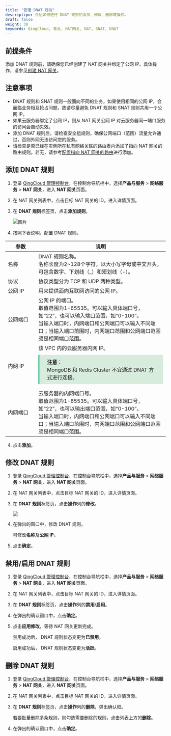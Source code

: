 ```yaml
---
title: "管理 DNAT 规则"
descriptipn: 介绍如何进行 DNAT 规则的添加、修改、删除等操作。
draft: false
weight: 30
keywords: QingCloud, 青云, NAT网关, NAT, SNAT, DNAT
---
```


## 前提条件

添加 DNAT 规则前，请确保您已经创建了 NAT 网关并绑定了公网 IP。具体操作，请参见[创建 NAT 网关](../../manual/mge_nat/create_nat/)。

## 注意事项

- DNAT 规则和 SNAT 规则一般面向不同的业务，如果使用相同的公网 IP，会面临业务相互抢占问题，故请尽量避免 DNAT 规则和 SNAT 规则共用一个公网 IP。
- 如果云服务器绑定了公网 IP，则从 NAT 网关公网 IP 对云服务器同一端口服务的访问会自动失效。
- 添加 DNAT 规则后，请检查安全组规则，确保公网端口（范围）流量允许通过，否则外网无法访问您的服务。
- 请检查是否已经在实例所在私有网络关联的路由表内添加了指向 NAT 网关的路由规则。若无，请参考[配置指向 NAT 网关的路由](../mge_nat/nat_route/)进行添加。

##  添加 DNAT 规则

1. 登录 [QingCloud 管理控制台](https://console.qingcloud.com/login)，在控制台导航栏中，选择**产品与服务** > **网络服务** > **NAT 网关**，进入 **NAT 网关**页面。

2. 在 NAT 网关列表中，点击目标 NAT 网关的 ID，进入详情页面。

3. 在 **DNAT 规则**标签页，点击**添加规则**。

   ![图片](../../_images/create_dnat.png)

4. 按照下表说明，配置 DNAT 规则。

| <span style="display:inline-block;width:80px">参数</span> | 说明                                                         |
| --------------------------------------------------------- | ------------------------------------------------------------ |
| 名称                                                      | DNAT 规则名称。<br/>名称长度为2~128个字符，以大小写字母或中文开头， 可包含数字、下划线（_）和短划线（-）。 |
| 协议                                                      | 协议类型分为 TCP 和 UDP 两种类型。                           |
| 公网 IP                                                   | 用来提供面向互联网访问的公网 IP。                            |
| 公网端口                                                  | 公网 IP 的端口。<br/>取值范围为1-65535。可以输入具体端口号，如“22”，也可以输入端口范围，如“0-100”。<br/>当输入端口时，内网端口和公网端口可以输入不同端口；当输入端口范围时，内网端口范围和公网端口范围须是相同端口范围。 |
| 内网 IP                                                   | 该 VPC 内的云服务器内网 IP。<div style="background-color: #D8ECDE; padding: 10px 24px; margin: 10px 0; border-left: 3px solid #00a971;"><b>注意</b>：<br/>MongoDB 和 Redis Cluster 不宜通过 DNAT 方式进行连接。</div> |
| 内网端口                                                  | 云服务器的内网端口号。<br/>取值范围为1-65535。可以输入具体端口号，如“22”，也可以输出端口范围，如“0-100”。<br/>当输入端口时，内网端口和公网端口可以输入不同端口；当输入端口范围时，内网端口范围和公网端口范围须是相同端口范围。 |

4. 点击**添加**。

## 修改 DNAT 规则

1. 登录 [QingCloud 管理控制台](https://console.qingcloud.com/login)，在控制台导航栏中，选择**产品与服务** > **网络服务** > **NAT 网关**，进入 **NAT 网关**页面。

2. 在 NAT 网关列表中，点击目标 NAT 网关的 ID，进入详情页面。

3. 在 **DNAT 规则**标签页，点击**操作**列的**修改**。

   ![](../../_images/mdy_dnat.png)

4. 在弹出的窗口中，修改 DNAT 规则。

   可修改**名称**及**公网 IP**。

5. 点击**确定**。

## 禁用/启用 DNAT 规则

1. 登录 [QingCloud 管理控制台](https://console.qingcloud.com/login)，在控制台导航栏中，选择**产品与服务** > **网络服务** > **NAT 网关**，进入 **NAT 网关**页面。
2. 在 NAT 网关列表中，点击目标 NAT 网关的 ID，进入详情页面。
3. 在 **DNAT 规则**标签页，点击**操作**列的**禁用**/**启用**。
4. 在弹出的确认窗口中，点击**确定**。


5. 点击**应用修改**，等待 NAT 网关更新完成。

   禁用成功后， DNAT 规则状态变更为**已禁用**。

   启用成功后， DNAT 规则状态变更为**活跃**。

## 删除 DNAT 规则

1. 登录 [QingCloud 管理控制台](https://console.qingcloud.com/login)，在控制台导航栏中，选择**产品与服务** > **网络服务** > **NAT 网关**，进入 **NAT 网关**页面。

2. 在 NAT 网关列表中，点击目标 NAT 网关的 ID，进入详情页面。

3. 在 **DNAT 规则**标签页，点击**操作**列的**删除**，弹出确认框。

   若要批量删除多条规则，则勾选需要删除的规则，点击列表上方的**删除**。

4. 在弹出的确认窗口中，点击**确定**。
